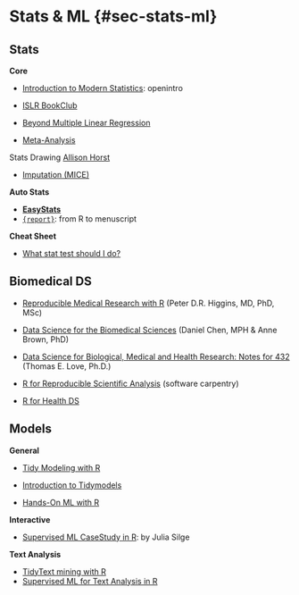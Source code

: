# Stats & ML {#sec-stats-ml}

## Stats

**Core**

- [Introduction to Modern Statistics](https://openintro-ims.netlify.app/index.html): openintro

- [ISLR BookClub](https://r4ds.github.io/bookclub-islr/)

- [Beyond Multiple Linear Regression](https://bookdown.org/roback/bookdown-BeyondMLR/)

- [Meta-Analysis](https://bookdown.org/MathiasHarrer/Doing_Meta_Analysis_in_R/)

Stats Drawing [Allison Horst](https://github.com/allisonhorst/stats-illustrations)

- [Imputation (MICE)](https://amices.org/mice/)

**Auto Stats**

- [**EasyStats**](https://github.com/easystats)
- [`{report}`](https://easystats.github.io/report/): from R to menuscript

**Cheat Sheet**

- [What stat test should I do?](https://statsandr.com/blog/what-statistical-test-should-i-do/)

## Biomedical DS

-   [Reproducible Medical Research with R](https://bookdown.org/pdr_higgins/rmrwr/) (Peter D.R. Higgins, MD, PhD, MSc)

-   [Data Science for the Biomedical Sciences](https://ds4biomed.tech) (Daniel Chen, MPH & Anne Brown, PhD)

-   [Data Science for Biological, Medical and Health Research: Notes for 432](https://thomaselove.github.io/432-notes) (Thomas E. Love, Ph.D.)

-   [R for Reproducible Scientific Analysis](https://swcarpentry.github.io/r-novice-gapminder/) (software carpentry)

-   [R for Health DS](https://argoshare.is.ed.ac.uk/healthyr_book/)


## Models

**General**

- [Tidy Modeling with R](https://www.tmwr.org)
  
- [Introduction to Tidymodels](https://education.rstudio.com/blog/2020/02/conf20-intro-ml/)

- [Hands-On ML with R](https://bradleyboehmke.github.io/HOML/)


**Interactive** 

- [Supervised ML CaseStudy in R](https://supervised-ml-course.netlify.app): by Julia Silge


**Text Analysis**

- [TidyText mining with R](https://www.tidytextmining.com)
- [Supervised ML for Text Analysis in R](https://smltar.com)
